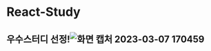 # React-Study

## 우수스터디 선정!![화면 캡처 2023-03-07 170459](https://user-images.githubusercontent.com/88328887/223361323-052018b9-1dd2-4849-9a5a-e3752f4b79be.png)

